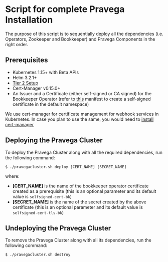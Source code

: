 # Script for complete Pravega Installation

The purpose of this script is to sequentially deploy all the dependencies (i.e. Operators, Zookeeper and Bookkeeper) and Pravega Components in the right order.

## Prerequisites

  - Kubernetes 1.15+ with Beta APIs
  - Helm 3.2.1+
  - [Tier 2 Setup](https://github.com/pravega/pravega-operator#set-up-tier-2-storage)
  - Cert-Manager v0.15.0+
  - An Issuer and a Certificate (either self-signed or CA signed) for the Bookkeeper Operator (refer to [this](https://github.com/pravega/bookkeeper-operator/blob/master/deploy/certificate.yaml) manifest to create a self-signed certificate in the default namespace)

We use cert-manager for certificate management for webhook services in Kubernetes. In case you plan to use the same, you would need to [install cert-manager](https://cert-manager.io/docs/installation/kubernetes/)

## Deploying the Pravega Cluster

To deploy the Pravega Cluster along with all the required dependencies, run the following command:

```
$ ./pravegacluster.sh deploy [CERT_NAME] [SECRET_NAME]
```
where:
- **[CERT_NAME]** is the name of the bookkeeper operator certificate created as a prerequisite (this is an optional parameter and its default value is `selfsigned-cert-bk`)
- **[SECRET_NAME]** is the name of the secret created by the above certificate (this is an optional parameter and its default value is `selfsigned-cert-tls-bk`)

## Undeploying the Pravega Cluster

To remove the Pravega Cluster along with all its dependencies, run the following command:

```
$ ./pravegacluster.sh destroy
```
